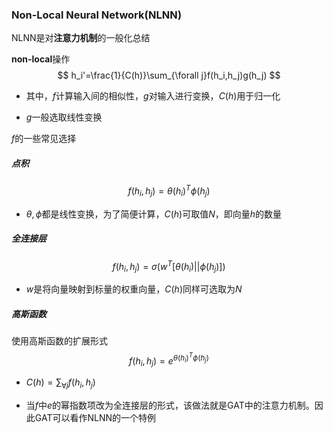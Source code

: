 ### Non-Local Neural Network(NLNN)

NLNN是对**注意力机制**的一般化总结

**non-local**操作
$$
h_i'=\frac{1}{C(h)}\sum_{\forall j}f(h_i,h_j)g(h_j)
$$

* 其中，$f$计算输入间的相似性，$g$对输入进行变换，$C(h)$用于归一化

* $g$一般选取线性变换

$f$的一些常见选择

##### 点积

$$
f(h_i,h_j)=\theta(h_i)^T\phi(h_j)
$$

* $\theta,\phi$都是线性变换，为了简便计算，$C(h)$可取值$N$，即向量$h$的数量

##### 全连接层

$$
f(h_i,h_j)=\sigma(w^T[\theta(h_i)||\phi(h_j)])
$$

* $w$是将向量映射到标量的权重向量，$C(h)$同样可选取为$N$

##### 高斯函数

使用高斯函数的扩展形式
$$
f(h_i,h_j)=e^{\theta(h_i)^T\phi(h_j)}
$$

* $C(h)=\sum_{\forall j}f(h_i,h_j)$

* 当$f$中$e$的幂指数项改为全连接层的形式，该做法就是GAT中的注意力机制。因此GAT可以看作NLNN的一个特例
